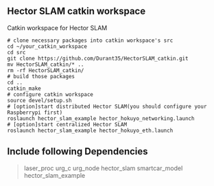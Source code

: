 ## Hector SLAM catkin workspace
Catkin workspace for Hector SLAM
```shell
# clone necessary packages into catkin workspace's src
cd ~/your_catkin_workspace
cd src
git clone https://github.com/Durant35/HectorSLAM_catkin.git
mv HectorSLAM_catkin/* ..
rm -rf HectorSLAM_catkin/
# build those packages
cd ..
catkin_make
# configure catkin workspace
source devel/setup.sh
# [option]start distributed Hector SLAM(you should configure your Raspberrypi first)
roslaunch hector_slam_example hector_hokuyo_networking.launch
# [option]start centralized Hector SLAM
roslaunch hector_slam_example hector_hokuyo_eth.launch
```

## Include following Dependencies
> laser_proc
> urg_c
> urg_node
> hector_slam
> smartcar_model
> hector_slam_example
